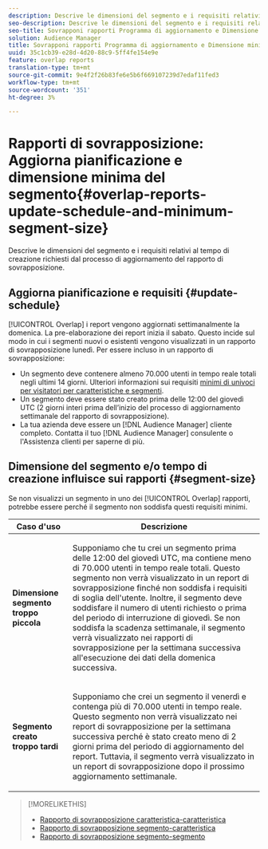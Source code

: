 ```yaml
---
description: Descrive le dimensioni del segmento e i requisiti relativi al tempo di creazione richiesti dal processo di aggiornamento del rapporto di sovrapposizione.
seo-description: Descrive le dimensioni del segmento e i requisiti relativi al tempo di creazione richiesti dal processo di aggiornamento del rapporto di sovrapposizione.
seo-title: Sovrapponi rapporti Programma di aggiornamento e Dimensione minima del segmento
solution: Audience Manager
title: Sovrapponi rapporti Programma di aggiornamento e Dimensione minima del segmento
uuid: 35c1cb39-e28d-4d20-88c9-5ff4fe154e9e
feature: overlap reports
translation-type: tm+mt
source-git-commit: 9e4f2f26b83fe6e5b6f669107239d7edaf11fed3
workflow-type: tm+mt
source-wordcount: '351'
ht-degree: 3%

---
```



# Rapporti di sovrapposizione: Aggiorna pianificazione e dimensione minima del segmento{#overlap-reports-update-schedule-and-minimum-segment-size}

Descrive le dimensioni del segmento e i requisiti relativi al tempo di creazione richiesti dal processo di aggiornamento del rapporto di sovrapposizione.

## Aggiorna pianificazione e requisiti {#update-schedule}

[!UICONTROL Overlap] i report vengono aggiornati settimanalmente la domenica. La pre-elaborazione dei report inizia il sabato. Questo incide sul modo in cui i segmenti nuovi o esistenti vengono visualizzati in un rapporto di sovrapposizione lunedì. Per essere incluso in un rapporto di sovrapposizione:

* Un segmento deve contenere almeno 70.000 utenti in tempo reale totali negli ultimi 14 giorni. Ulteriori informazioni sui requisiti [minimi di univoci per visitatori per caratteristiche e segmenti](../../reporting/report-sampling.md#data-sampling-ratio).
* Un segmento deve essere stato creato prima delle 12:00 del giovedì UTC (2 giorni interi prima dell’inizio del processo di aggiornamento settimanale del rapporto di sovrapposizione).
* La tua azienda deve essere un [!DNL Audience Manager] cliente completo. Contatta il tuo [!DNL Audience Manager] consulente o l&#39;Assistenza clienti per saperne di più.

## Dimensione del segmento e/o tempo di creazione influisce sui rapporti {#segment-size}

Se non visualizzi un segmento in uno dei [!UICONTROL Overlap] rapporti, potrebbe essere perché il segmento non soddisfa questi requisiti minimi.

<table id="table_BE2937C1FA314BBDBD1D026321D6E6B1"> 
 <thead> 
  <tr> 
   <th colname="col1" class="entry"> Caso d'uso </th> 
   <th colname="col2" class="entry"> Descrizione </th> 
  </tr> 
 </thead>
 <tbody> 
  <tr> 
   <td colname="col1"> <p> <b>Dimensione segmento troppo piccola</b> </p> </td> 
   <td colname="col2"> <p>Supponiamo che tu crei un segmento prima delle 12:00 del giovedì UTC, ma contiene meno di 70.000 utenti in tempo reale totali. Questo segmento non verrà visualizzato in un report <span class="wintitle"></span> di sovrapposizione finché non soddisfa i requisiti di soglia dell'utente. Inoltre, il segmento deve soddisfare il numero di utenti richiesto o prima del periodo di interruzione di giovedì. Se non soddisfa la scadenza settimanale, il segmento verrà visualizzato nei rapporti <span class="wintitle"></span> di sovrapposizione per la settimana successiva all'esecuzione dei dati della domenica successiva. </p> </td> 
  </tr> 
  <tr> 
   <td colname="col1"> <p> <b>Segmento creato troppo tardi</b> </p> </td> 
   <td colname="col2"> <p>Supponiamo che crei un segmento il venerdì e contenga più di 70.000 utenti in tempo reale. Questo segmento non verrà visualizzato nei report <span class="wintitle"></span> di sovrapposizione per la settimana successiva perché è stato creato meno di 2 giorni prima del periodo di aggiornamento del report. Tuttavia, il segmento verrà visualizzato in un report <span class="wintitle"></span> di sovrapposizione dopo il prossimo aggiornamento settimanale. </p> </td> 
  </tr> 
 </tbody> 
</table>

>[!MORELIKETHIS]
>
>* [Rapporto di sovrapposizione caratteristica-caratteristica](../../reporting/dynamic-reports/trait-trait-overlap-report.md#trait-to-trait-overlap-report)
>* [Rapporto di sovrapposizione segmento-caratteristica](../../reporting/dynamic-reports/segment-trait-overlap-report.md)
>* [Rapporto di sovrapposizione segmento-segmento](../../reporting/dynamic-reports/segment-segment-overlap-report.md)

